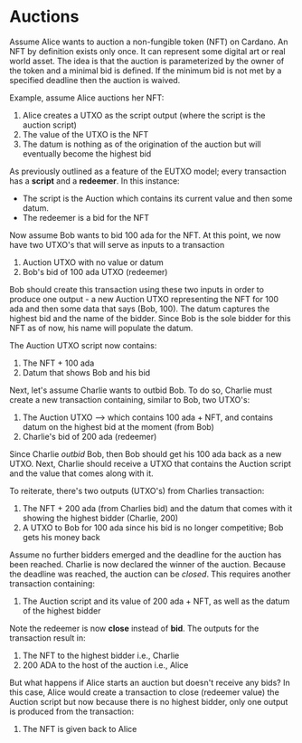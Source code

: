 # Auctions
Assume Alice wants to auction a non-fungible token (NFT) on Cardano. An NFT by definition exists only once. It can represent
some digital art or real world asset. The idea is that the auction is parameterized by the owner of the token and a minimal bid
is defined. If the minimum bid is not met by a specified deadline then the auction is waived.

Example, assume Alice auctions her NFT:
1. Alice creates a UTXO as the script output (where the script is the auction script)
2. The value of the UTXO is the NFT
3. The datum is nothing as of the origination of the auction but will eventually become the highest bid

As previously outlined as a feature of the EUTXO model; every transaction has a **script** and a **redeemer**. In this instance:
* The script is the Auction which contains its current value and then some datum.
* The redeemer is a bid for the NFT

Now assume Bob wants to bid 100 ada for the NFT. At this point, we now have two UTXO's that will serve as inputs to a transaction

1. Auction UTXO with no value or datum
2. Bob's bid of 100 ada UTXO (redeemer)

Bob should create this transaction using these two inputs in order to produce one output - a new Auction UTXO representing the NFT for 100 ada and then some data
that says (Bob, 100). The datum captures the highest bid and the name of the bidder. Since Bob is the sole bidder for this NFT as of now, his name will populate the 
datum.

The Auction UTXO script now contains:
1. The NFT + 100 ada
2. Datum that shows Bob and his bid

Next, let's assume Charlie wants to outbid Bob. To do so, Charlie must create a new transaction containing, similar to Bob, two UTXO's:
1. The Auction UTXO --> which contains 100 ada + NFT, and contains datum on the highest bid at the moment (from Bob)
2. Charlie's bid of 200 ada (redeemer)

Since Charlie _outbid_ Bob, then Bob should get his 100 ada back as a new UTXO. Next, Charlie should receive a UTXO that contains the Auction script
and the value that comes along with it.

To reiterate, there's two outputs (UTXO's) from Charlies transaction:
1. The NFT + 200 ada (from Charlies bid) and the datum that comes with it showing the highest bidder (Charlie, 200)
2. A UTXO to Bob for 100 ada since his bid is no longer competitive; Bob gets his money back

Assume no further bidders emerged and the deadline for the auction has been reached. Charlie is now declared the winner of the 
auction. Because the deadline was reached, the auction can be _closed_. This requires another transaction containing:
1. The Auction script and its value of 200 ada + NFT, as well as the datum of the highest bidder

Note the redeemer is now **close** instead of **bid**. The outputs for the transaction result in:
1. The NFT to the highest bidder i.e., Charlie
2. 200 ADA to the host of the auction i.e., Alice

But what happens if Alice starts an auction but doesn't receive any bids? In this case, Alice would create a transaction to close (redeemer value) the Auction script
but now because there is no highest bidder, only one output is produced from the transaction:

1. The NFT is given back to Alice


